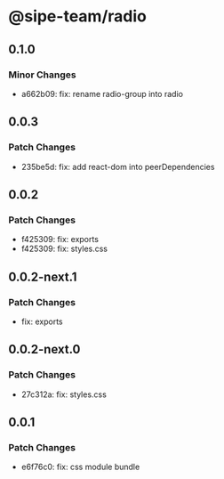 # @sipe-team/radio

## 0.1.0

### Minor Changes

- a662b09: fix: rename radio-group into radio

## 0.0.3

### Patch Changes

- 235be5d: fix: add react-dom into peerDependencies

## 0.0.2

### Patch Changes

- f425309: fix: exports
- f425309: fix: styles.css

## 0.0.2-next.1

### Patch Changes

- fix: exports

## 0.0.2-next.0

### Patch Changes

- 27c312a: fix: styles.css

## 0.0.1

### Patch Changes

- e6f76c0: fix: css module bundle
